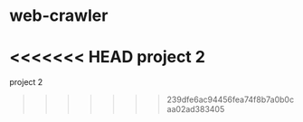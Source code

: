 # web-crawler
<<<<<<< HEAD
project 2
=======
project 2
>>>>>>> 239dfe6ac94456fea74f8b7a0b0caa02ad383405
